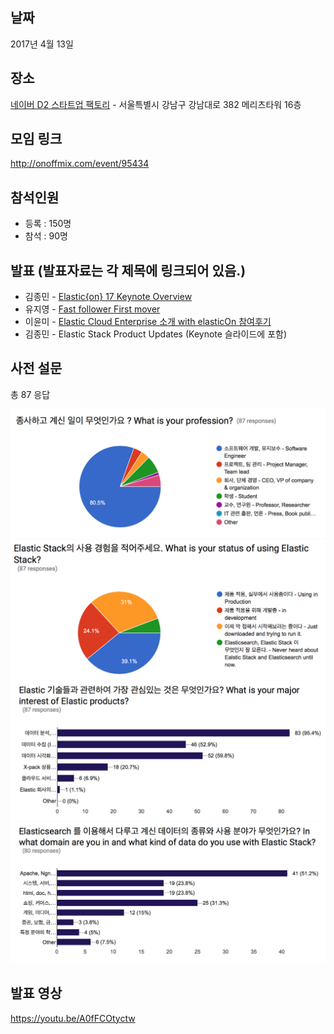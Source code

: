## 날짜
2017년 4월 13일

## 장소
[네이버 D2 스타트업 팩토리](http://www.d2startup.com/) - 서울특별시 강남구 강남대로 382 메리츠타워 16층

## 모임 링크
http://onoffmix.com/event/95434

## 참석인원
- 등록 : 150명
- 참석 : 90명

## 발표 (발표자료는 각 제목에 링크되어 있음.)
- 김종민 - [Elastic{on} 17 Keynote Overview](https://drive.google.com/open?id=0ByqsUCpttxAGUk5mYXpzRGxuUXc)
- 유지영 - [Fast follower First mover](https://drive.google.com/open?id=0ByqsUCpttxAGcHRkZ3hRQ2k4dUU)
- 이윤미 - [Elastic Cloud Enterprise 소개 with elasticOn 참여후기](https://drive.google.com/open?id=0ByqsUCpttxAGd2MybG11NzQ5N00)
- 김종민 - Elastic Stack Product Updates (Keynote 슬라이드에 포함)

## 사전 설문
총 87 응답

![](001.png) ![](002.png) ![](003.png) ![](004.png) 

## 발표 영상
https://youtu.be/A0fFCOtyctw
